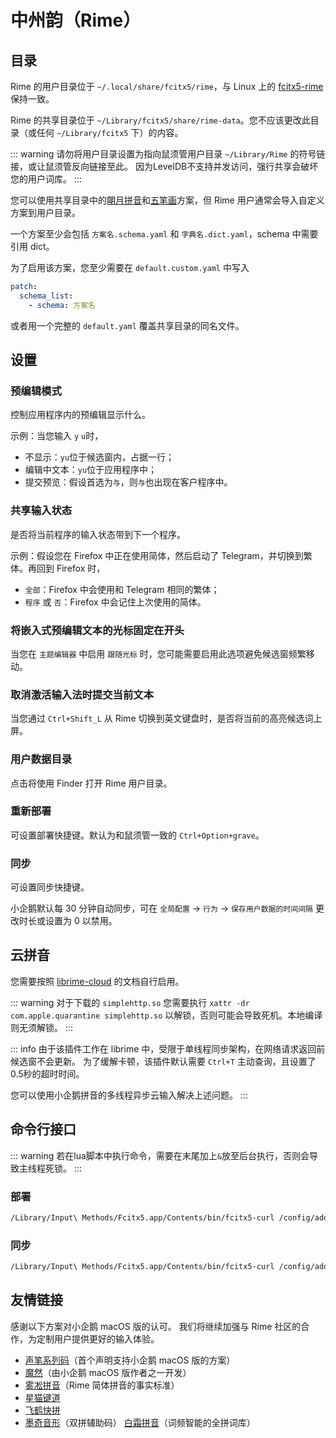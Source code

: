 # 中州韵（Rime）

## 目录

Rime 的用户目录位于 `~/.local/share/fcitx5/rime`，与 Linux 上的 [fcitx5-rime](https://github.com/fcitx/fcitx5-rime) 保持一致。

Rime 的共享目录位于 `~/Library/fcitx5/share/rime-data`。您不应该更改此目录（或任何 `~/Library/fcitx5` 下）的内容。

::: warning
请勿将用户目录设置为指向鼠须管用户目录 `~/Library/Rime` 的符号链接，或让鼠须管反向链接至此。
因为LevelDB不支持并发访问，强行共享会破坏您的用户词库。
:::


您可以使用共享目录中的[朙月拼音](https://github.com/rime/rime-luna-pinyin)和[五笔画](https://github.com/rime/rime-stroke)方案，但 Rime 用户通常会导入自定义方案到用户目录。

一个方案至少会包括 `方案名.schema.yaml` 和 `字典名.dict.yaml`，schema 中需要引用 dict。

为了启用该方案，您至少需要在 `default.custom.yaml` 中写入
```yaml
patch:
  schema_list:
    - schema: 方案名
```
或者用一个完整的 `default.yaml` 覆盖共享目录的同名文件。

## 设置

### 预编辑模式
控制应用程序内的预编辑显示什么。

示例：当您输入 `y` `u`时，
* 不显示：`yu`位于候选窗内，占据一行；
* 编辑中文本：`yu`位于应用程序中；
* 提交预览：假设首选为`与`，则`与`也出现在客户程序中。

### 共享输入状态
是否将当前程序的输入状态带到下一个程序。

示例：假设您在 Firefox 中正在使用简体，然后启动了 Telegram，并切换到繁体。再回到 Firefox 时，
* `全部`：Firefox 中会使用和 Telegram 相同的繁体；
* `程序` 或 `否`：Firefox 中会记住上次使用的简体。

### 将嵌入式预编辑文本的光标固定在开头
当您在 `主题编辑器` 中启用 `跟随光标` 时，您可能需要启用此选项避免候选窗频繁移动。

### 取消激活输入法时提交当前文本
当您通过 `Ctrl+Shift_L` 从 Rime 切换到英文键盘时，是否将当前的高亮候选词上屏。

### 用户数据目录
点击将使用 Finder 打开 Rime 用户目录。

### 重新部署
可设置部署快捷键。默认为和鼠须管一致的 `Ctrl+Option+grave`。

### 同步
可设置同步快捷键。

小企鹅默认每 30 分钟自动同步，可在 `全局配置` -> `行为` -> `保存用户数据的时间间隔` 更改时长或设置为 0 以禁用。

## 云拼音

您需要按照 [librime-cloud](https://github.com/hchunhui/librime-cloud) 的文档自行启用。

::: warning
对于下载的 `simplehttp.so` 您需要执行 `xattr -dr com.apple.quarantine simplehttp.so` 以解锁，否则可能会导致死机。本地编译则无须解锁。
:::

::: info
由于该插件工作在 librime 中，受限于单线程同步架构，在网络请求返回前候选窗不会更新。
为了缓解卡顿，该插件默认需要 `Ctrl+T` 主动查询，且设置了0.5秒的超时时间。

您可以使用小企鹅拼音的多线程异步云输入解决上述问题。
:::

## 命令行接口

::: warning
若在lua脚本中执行命令，需要在末尾加上`&`放至后台执行，否则会导致主线程死锁。
:::

### 部署
```sh
/Library/Input\ Methods/Fcitx5.app/Contents/bin/fcitx5-curl /config/addon/rime/deploy -X POST -d '{}'
```

### 同步
```sh
/Library/Input\ Methods/Fcitx5.app/Contents/bin/fcitx5-curl /config/addon/rime/sync -X POST -d '{}'
```

## 友情链接
感谢以下方案对小企鹅 macOS 版的认可。
我们将继续加强与 Rime 社区的合作，为定制用户提供更好的输入体验。
* [声笔系列码](https://github.com/sbsrf/sbsrf)（首个声明支持小企鹅 macOS 版的方案）
* [魔然](https://github.com/ksqsf/rime-moran)（由小企鹅 macOS 版作者之一开发）
* [雾凇拼音](https://github.com/iDvel/rime-ice)（Rime 简体拼音的事实标准）
* [星猫键道](https://github.com/hugh7007/xmjd6-rere)
* [飞鹤快拼](https://github.com/boomker/rime-fast-xhup)
* [墨奇音形](https://github.com/gaboolic/rime-shuangpin-fuzhuma)（双拼辅助码） [白霜拼音](https://github.com/gaboolic/rime-frost)（词频智能的全拼词库）
